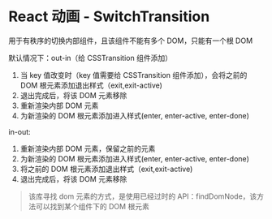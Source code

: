 # React 动画 - SwitchTransition

用于有秩序的切换内部组件，且该组件不能有多个 DOM，只能有一个根 DOM

默认情况下：out-in（给 CSSTransition 组件添加）

1. 当 key 值改变时（key 值需要给 CSSTransition 组件添加），会将之前的 DOM 根元素添加退出样式（exit,exit-active)
2. 退出完成后，将该 DOM 元素移除
3. 重新渲染内部 DOM 元素
4. 为新渲染的 DOM 根元素添加进入样式(enter, enter-active, enter-done)

in-out:

1. 重新渲染内部 DOM 元素，保留之前的元素
2. 为新渲染的 DOM 根元素添加进入样式(enter, enter-active, enter-done)
3. 将之前的 DOM 根元素添加退出样式（exit,exit-active)
4. 退出完成后，将该 DOM 元素移除

> 该库寻找 dom 元素的方式，是使用已经过时的 API：findDomNode，该方法可以找到某个组件下的 DOM 根元素
